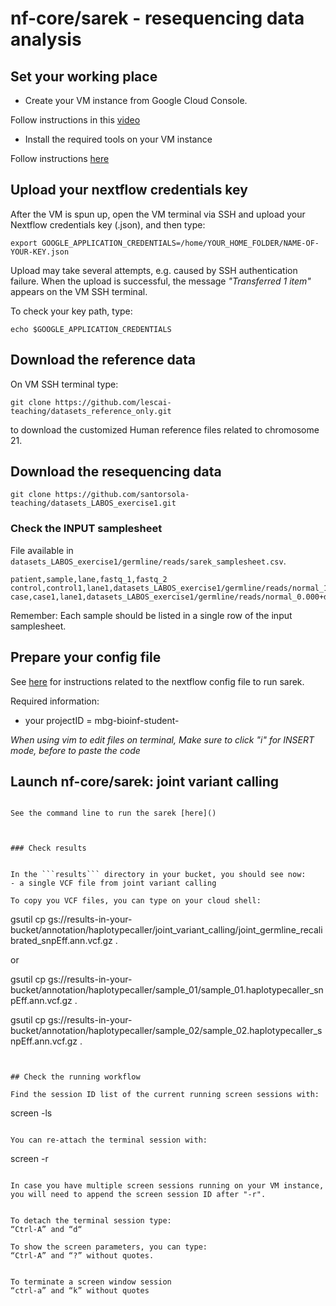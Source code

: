 # nf-core/sarek - resequencing data analysis

## Set your working place

- Create your VM instance from Google Cloud Console.

Follow instructions in this [video](https://drive.google.com/file/d/1WQ3LYle15dkxdSXwZJTjM8sgmRDghkcg/view)

- Install the required tools on your VM instance

Follow instructions [here](https://github.com/santorsola-teaching/class-lab-adv-omics/tree/main/L03_google_cloud_nextflow_setup/gcp_setup_master_vm)



## Upload your nextflow credentials key

After the VM is spun up, open the VM terminal via SSH and upload your Nextflow credentials key (.json), and then type:

```{bash}
export GOOGLE_APPLICATION_CREDENTIALS=/home/YOUR_HOME_FOLDER/NAME-OF-YOUR-KEY.json
```

Upload may take several attempts, e.g. caused by SSH authentication failure. When the upload is successful, the message *"Transferred 1 item"* appears on the VM SSH terminal.

To check your key path, type:

```
echo $GOOGLE_APPLICATION_CREDENTIALS
```


## Download the reference data

On VM SSH terminal type:

```{bash}
git clone https://github.com/lescai-teaching/datasets_reference_only.git
```

to download the customized Human reference files related to chromosome 21.


## Download the resequencing data

```{bash}
git clone https://github.com/santorsola-teaching/datasets_LABOS_exercise1.git
```


### Check the INPUT samplesheet 

File available in ```datasets_LABOS_exercise1/germline/reads/sarek_samplesheet.csv```.

```
patient,sample,lane,fastq_1,fastq_2
control,control1,lane1,datasets_LABOS_exercise1/germline/reads/normal_1.000+disease_0.000_1.fq.gz,datasets_LABOS_exercise1/germline/reads/normal_1.000+disease_0.000_2.fq.gz
case,case1,lane1,datasets_LABOS_exercise1/germline/reads/normal_0.000+disease_1.000_1.fq.gz,datasets_LABOS_exercise1/germline/reads/normal_0.000+disease_1.000_2.fq.gz

```

Remember: Each sample should be listed in a single row of the input samplesheet.


## Prepare your config file

See [here]() for instructions related to the nextflow config file to run sarek.


Required information:

- your projectID = mbg-bioinf-student-<surname>


_When using vim to edit files on terminal, Make sure to click "i" for INSERT mode, before to paste the code_


## Launch nf-core/sarek: joint variant calling
```

See the command line to run the sarek [here]()



### Check results


In the ```results``` directory in your bucket, you should see now:
- a single VCF file from joint variant calling

To copy you VCF files, you can type on your cloud shell:
```
gsutil cp gs://results-in-your-bucket/annotation/haplotypecaller/joint_variant_calling/joint_germline_recalibrated_snpEff.ann.vcf.gz .

or


gsutil cp gs://results-in-your-bucket/annotation/haplotypecaller/sample_01/sample_01.haplotypecaller_snpEff.ann.vcf.gz .

gsutil cp gs://results-in-your-bucket/annotation/haplotypecaller/sample_02/sample_02.haplotypecaller_snpEff.ann.vcf.gz .
```     


## Check the running workflow

Find the session ID list of the current running screen sessions with:

```
screen -ls
```

You can re-attach the terminal session with:
```
screen -r
```

In case you have multiple screen sessions running on your VM instance, you will need to append the screen session ID after "-r".


To detach the terminal session type:
“Ctrl-A” and “d“

To show the screen parameters, you can type:
“Ctrl-A” and “?” without quotes.


To terminate a screen window session
“ctrl-a” and “k” without quotes






